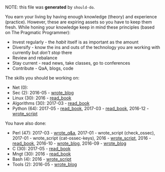 NOTE: this file was **generated** by `should-do`.

You earn your living by having enough knowledge (theory) and experience
(practice). However, these are expiring assets so you have to keep them fresh.
While honing your knowledge keep in mind these principles (based on The Pragmatic Programmer):

* Invest regularly - the *habit* itself is as important as the amount
* Diversify - know the ins and outs of the technology you are working with
  currently but *don't stop* there
* Review and rebalance
* Stay current - read news, take classes, go to conferences
* Contribute - QaA, blogs, code

The skills you should be working on:

* Net (0): 
* Sec (2): 2016-05 - [wrote_blog](https://github.com/jreisinger/blog/blob/master/posts/tcpdump.md)
* Linux (30): 2016 - [read_book](https://www.nostarch.com/howlinuxworks2)
* Algorithms (30): 2017-03 - [read_book](https://www.manning.com/books/grokking-algorithms)
* Python (64): 2017-05 - [read_book](http://greenteapress.com/wp/think-python-2e/), 2017-03 - [read_book](https://www.nostarch.com/pythoncrashcourse), 2016-12 - [wrote_script](https://github.com/jreisinger/sys/blob/master/monitor.py)

You have also done:

* Perl (47): 2017-03 - [wrote_q&a](http://perlmonks.org/?node_id=1184546), 2017-01 - wrote_script (check_ossec), 2017-01 - wrote_script (cat-ossec-keys), 2016 - [wrote_script](https://github.com/jreisinger/checkprocs), 2016 - [read_book](https://www.intermediateperl.com/), 2016-10 - [wrote_blog](https://github.com/jreisinger/blog/blob/master/posts/module-build.md), 2016-09 - [wrote_blog](https://github.com/jreisinger/blog/blob/master/posts/finding-good-cpan-module.md)
* C (30): 2017-05 - [read_book](https://www.amazon.com/Programming-C-4th-Developers-Library/dp/0321776410)
* Mngt (30): 2016 - [read_book](https://en.wikipedia.org/wiki/The_Phoenix_Project_(novel))
* Bash (4): 2016 - [wrote_script](https://github.com/skx/sysadmin-util/issues/17)
* Tools (2): 2016-05 - [wrote_blog](https://github.com/jreisinger/blog/blob/master/posts/vagrant.md)
